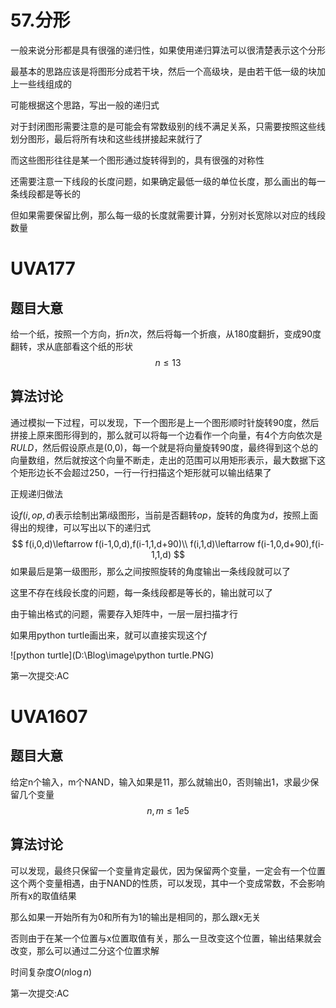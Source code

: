 # 57.分形

一般来说分形都是具有很强的递归性，如果使用递归算法可以很清楚表示这个分形

最基本的思路应该是将图形分成若干块，然后一个高级块，是由若干低一级的块加上一些线组成的

可能根据这个思路，写出一般的递归式

对于封闭图形需要注意的是可能会有常数级别的线不满足关系，只需要按照这些线划分图形，最后将所有块和这些线拼接起来就行了

而这些图形往往是某一个图形通过旋转得到的，具有很强的对称性

还需要注意一下线段的长度问题，如果确定最低一级的单位长度，那么画出的每一条线段都是等长的

但如果需要保留比例，那么每一级的长度就需要计算，分别对长宽除以对应的线段数量

# UVA177

## 题目大意

给一个纸，按照一个方向，折$n$次，然后将每一个折痕，从180度翻折，变成90度翻转，求从底部看这个纸的形状
$$
n\leq 13
$$

## 算法讨论

通过模拟一下过程，可以发现，下一个图形是上一个图形顺时针旋转90度，然后拼接上原来图形得到的，那么就可以将每一个边看作一个向量，有4个方向依次是$RULD$，然后假设原点是(0,0)，每一个就是将向量旋转90度，最终得到这个总的向量数组，然后就按这个向量不断走，走出的范围可以用矩形表示，最大数据下这个矩形边长不会超过$250$​，一行一行扫描这个矩形就可以输出结果了

正规递归做法

设$f(i,op,d)$表示绘制出第$i$级图形，当前是否翻转$op$，旋转的角度为$d$​，按照上面得出的规律，可以写出以下的递归式
$$
f(i,0,d)\leftarrow f(i-1,0,d),f(i-1,1,d+90)\\
f(i,1,d)\leftarrow f(i-1,0,d+90),f(i-1,1,d)
$$
如果最后是第一级图形，那么之间按照旋转的角度输出一条线段就可以了

这里不存在线段长度的问题，每一条线段都是等长的，输出就可以了

由于输出格式的问题，需要存入矩阵中，一层一层扫描才行

如果用python turtle画出来，就可以直接实现这个$f$​

![python turtle](D:\Blog\image\python turtle.PNG)

第一次提交:AC

# UVA1607

## 题目大意

给定n个输入，m个NAND，输入如果是11，那么就输出0，否则输出1，求最少保留几个变量
$$
n,m\leq 1e5
$$

## 算法讨论

可以发现，最终只保留一个变量肯定最优，因为保留两个变量，一定会有一个位置这个两个变量相遇，由于NAND的性质，可以发现，其中一个变成常数，不会影响所有x的取值结果

那么如果一开始所有为0和所有为1的输出是相同的，那么跟x无关

否则由于在某一个位置与x位置取值有关，那么一旦改变这个位置，输出结果就会改变，那么可以通过二分这个位置求解

时间复杂度$O(n\log n)$

第一次提交:AC